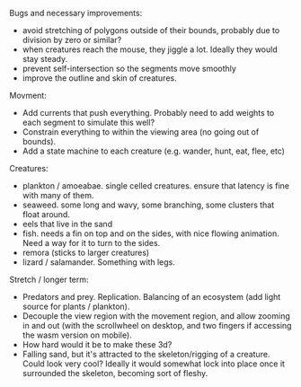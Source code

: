 Bugs and necessary improvements:
* avoid stretching of polygons outside of their bounds, probably due to division by zero or similar?
* when creatures reach the mouse, they jiggle a lot. Ideally they would stay steady.
* prevent self-intersection so the segments move smoothly
* improve the outline and skin of creatures.

Movment:
* Add currents that push everything. Probably need to add weights to each segment to simulate this well?
* Constrain everything to within the viewing area (no going out of bounds).
* Add a state machine to each creature (e.g. wander, hunt, eat, flee, etc)

Creatures:
* plankton / amoeabae. single celled creatures. ensure that latency is fine with many of them.
* seaweed. some long and wavy, some branching, some clusters that float around.
* eels that live in the sand
* fish. needs a fin on top and on the sides, with nice flowing animation. Need a way for it to turn to the sides.
* remora (sticks to larger creatures)
* lizard / salamander. Something with legs.

Stretch / longer term:
* Predators and prey. Replication. Balancing of an ecosystem (add light source for plants / plankton).
* Decouple the view region with the movement region, and allow zooming in and out (with the scrollwheel on desktop, and two fingers if accessing the wasm version on mobile).
* How hard would it be to make these 3d?
* Falling sand, but it's attracted to the skeleton/rigging of a creature. Could look very cool? Ideally it would somewhat lock into place once it surrounded the skeleton, becoming sort of fleshy.
